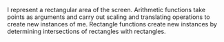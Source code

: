 I represent a rectangular area of the screen. Arithmetic functions take points as arguments and carry out scaling and translating operations to create new instances of me. Rectangle functions create new instances by determining intersections of rectangles with rectangles.